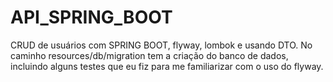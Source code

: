 # API_SPRING_BOOT
CRUD de usuários com SPRING BOOT, flyway, lombok e usando DTO.
No caminho resources/db/migration tem a criação do banco de dados, incluindo alguns testes que eu fiz para me familiarizar com o uso do flyway.
